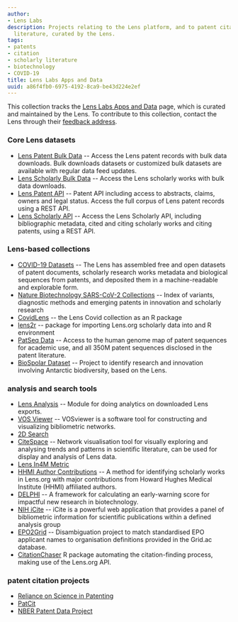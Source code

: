 ```yaml
---
author:
- Lens Labs
description: Projects relating to the Lens platform, and to patent citation to scholarly
  literature, curated by the Lens.
tags:
- patents
- citation
- scholarly literature
- biotechnology
- COVID-19
title: Lens Labs Apps and Data
uuid: a86f4fb0-6975-4192-8ca9-be43d224e2ef
---
```


This collection tracks the [Lens Labs Apps and Data](https://www.lens.org/lens/labs/datafacilities) page, which is curated and maintained by the Lens. To contribute to this collection, contact the Lens through their [feedback address](https://about.lens.org/contact-us/).

### Core Lens datasets
* [Lens Patent Bulk Data](https://www.lens.org/lens/user/subscriptions#patents) -- Access the Lens patent records with bulk data downloads. Bulk downloads datasets or customized bulk datasets are available with regular data feed updates.
* [Lens Scholarly Bulk Data](https://www.lens.org/lens/user/subscriptions#scholar) -- Access the Lens scholarly works with bulk data downloads. 
* [Lens Patent API](https://www.lens.org/lens/user/subscriptions#patents) -- Patent API including access to abstracts, claims, owners and legal status. Access the full corpus of Lens patent records using a REST API.
* [Lens Scholarly API](https://www.lens.org/lens/user/subscriptions#scholar) -- Access the Lens Scholarly API, including bibliographic metadata, cited and citing scholarly works and citing patents, using a REST API.
### Lens-based collections
* [COVID-19 Datasets](https://about.lens.org/covid-19/) -- The Lens has assembled free and open datasets of patent documents, scholarly research works metadata and biological sequences from patents, and deposited them in a machine-readable and explorable form.
* [Nature Biotechnology SARS-CoV-2 Collections](https://www.lens.org/lens/labs/collections) -- Index of variants, diagnostic methods and emerging patents in innovation and scholarly research
* [CovidLens](https://poldham.github.io/covidlens/) -- the Lens Covid collection as an R package
* [lens2r](https://github.com/sbalci/lens2r) -- package for importing Lens.org scholarly data into and R environment
* [PatSeq Data](https://www.lens.org/lens/user/subscriptions#patseq) -- Access to the human genome map of patent sequences for academic use, and all 350M patent sequences disclosed in the patent literature.
* [BioSpolar Dataset](https://osf.io/py6ve/) -- Project to identify research and innovation involving Antarctic biodiversity, based on the Lens.
### analysis and search tools
* [Lens Analysis](https://github.com/Bowowzahoya/lens_analysis) -- Module for doing analytics on downloaded Lens exports.
* [VOS Viewer](https://www.vosviewer.com/) -- VOSviewer is a software tool for constructing and visualizing bibliometric networks.
* [2D Search](https://www.2dsearch.com/)
* [CiteSpace](https://sourceforge.net/projects/citespace/) -- Network visualisation tool for visually exploring and analysing trends and patterns in scientific literature, can be used for display and analysis of Lens data.
* [Lens In4M Metric](https://www.lens.org/lens/in4m/rankings/global/locations)
* [HHMI Author Contributions](https://github.com/cambialens/Major-Research-Contributions-from-HHMI-Authors) -- A method for identifying scholarly works in Lens.org with major contributions from Howard Hughes Medical Institute (HHMI) affiliated authors.
* [DELPHI](https://github.com/jameswweis/delphi) -- A framework for calculating an early-warning score for impactful new research in biotechnology.
* [NIH iCite](https://icite.od.nih.gov/analysis) -- iCite is a powerful web application that provides a panel of bibliometric information for scientific publications within a defined analysis group 
* [EPO2Grid](https://github.com/zilch42/epo2grid) -- Disambiguation project to match standardised EPO applicant names to organisation definitions provided in the Grid.ac database. 
* [CitationChaser](https://github.com/nealhaddaway/citationchaser) R package automating the citation-finding process, making use of the Lens.org API. 
### patent citation projects
* [Reliance on Science in Patenting](https://zenodo.org/record/3593486#.YIJXg-9KjtM)
* [PatCit](https://github.com/cverluise/PatCit)
* [NBER Patent Data Project](https://sites.google.com/site/patentdataproject/Home/downloads?authuser=0)